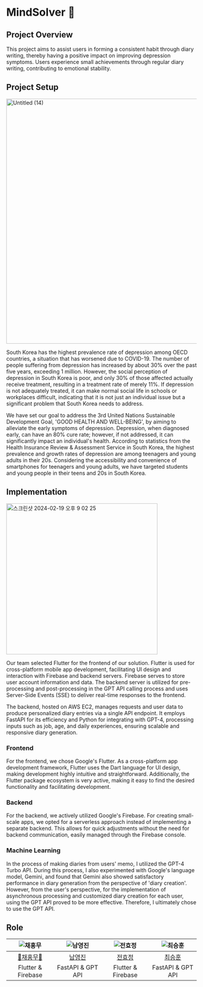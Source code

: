 # MindSolver 👋

## Project Overview
This project aims to assist users in forming a consistent habit through diary writing, thereby having a positive impact on improving depression symptoms. Users experience small achievements through regular diary writing, contributing to emotional stability.

## Project Setup

<img width="649" alt="Untitled (14)" src="https://github.com/MindSolver/.github/assets/113033780/6fff6b8a-9ef1-4c88-8713-a5a4bc55977f">

South Korea has the highest prevalence rate of depression among OECD countries, a situation that has worsened due to COVID-19. The number of people suffering from depression has increased by about 30% over the past five years, exceeding 1 million. However, the social perception of depression in South Korea is poor, and only 30% of those affected actually receive treatment, resulting in a treatment rate of merely 11%. If depression is not adequately treated, it can make normal social life in schools or workplaces difficult, indicating that it is not just an individual issue but a significant problem that South Korea needs to address.

We have set our goal to address the 3rd United Nations Sustainable Development Goal, 'GOOD HEALTH AND WELL-BEING', by aiming to alleviate the early symptoms of depression. Depression, when diagnosed early, can have an 80% cure rate; however, if not addressed, it can significantly impact an individual's health. According to statistics from the Health Insurance Review & Assessment Service in South Korea, the highest prevalence and growth rates of depression are among teenagers and young adults in their 20s. Considering the accessibility and convenience of smartphones for teenagers and young adults, we have targeted students and young people in their teens and 20s in South Korea.

## Implementation
<img width="400" alt="스크린샷 2024-02-19 오후 9 02 25" src="https://github.com/MindSolver/.github/assets/92268965/d6e81330-b0fb-41e6-9dd0-933e0ae9c262">

Our team selected Flutter for the frontend of our solution. Flutter is used for cross-platform mobile app development, facilitating UI design and interaction with Firebase and backend servers. Firebase serves to store user account information and data. The backend server is utilized for pre-processing and post-processing in the GPT API calling process and uses Server-Side Events (SSE) to deliver real-time responses to the frontend.

The backend, hosted on AWS EC2, manages requests and user data to produce personalized diary entries via a single API endpoint. It employs FastAPI for its efficiency and Python for integrating with GPT-4, processing inputs such as job, age, and daily experiences, ensuring scalable and responsive diary generation.

### Frontend
For the frontend, we chose Google's Flutter. As a cross-platform app development framework, Flutter uses the Dart language for UI design, making development highly intuitive and straightforward. Additionally, the Flutter package ecosystem is very active, making it easy to find the desired functionality and facilitating development.

### Backend
For the backend, we actively utilized Google's Firebase. For creating small-scale apps, we opted for a serverless approach instead of implementing a separate backend. This allows for quick adjustments without the need for backend communication, easily managed through the Firebase console.

### Machine Learning
In the process of making diaries from users' memo, I utilized the GPT-4 Turbo API. During this process, I also experimented with Google's language model, Gemini, and found that Gemini also showed satisfactory performance in diary generation from the perspective of 'diary creation'. However, from the user's perspective, for the implementation of asynchronous processing and customized diary creation for each user, using the GPT API proved to be more effective. Therefore, I ultimately chose to use the GPT API.

## Role
| ![채홍무](https://github.com/Hong-Mu.png) | ![남영진](https://github.com/NamisMe.png)   | ![전효정](https://github.com/junnie082.png) | ![최승훈](https://github.com/cshooon.png)  |
| :--------------------------------------------------------------: | :--------------------------------------------------------------: | :--------------------------------------------------------------: | :--------------------------------------------------------------: |
|            [👑채홍무👑](https://github.com/Hong-Mu)             |            [남영진](https://github.com/NamisMe)             |            [전효정](https://github.com/junnie082)             |            [최승훈](https://github.com/cshooon)             |
|                            Flutter & Firebase                             |                            FastAPI & GPT API                             |                            Flutter & Firebase                             |                            FastAPI & GPT API                             |
